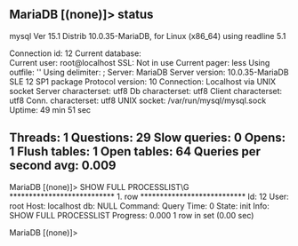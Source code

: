 MariaDB [(none)]> status
--------------
mysql  Ver 15.1 Distrib 10.0.35-MariaDB, for Linux (x86_64) using readline 5.1

Connection id:		12
Current database:	
Current user:		root@localhost
SSL:			Not in use
Current pager:		less
Using outfile:		''
Using delimiter:	;
Server:			MariaDB
Server version:		10.0.35-MariaDB SLE 12 SP1 package
Protocol version:	10
Connection:		Localhost via UNIX socket
Server characterset:	utf8
Db     characterset:	utf8
Client characterset:	utf8
Conn.  characterset:	utf8
UNIX socket:		/var/run/mysql/mysql.sock
Uptime:			49 min 51 sec

Threads: 1  Questions: 29  Slow queries: 0  Opens: 1  Flush tables: 1  Open tables: 64  Queries per second avg: 0.009
--------------

MariaDB [(none)]> SHOW FULL PROCESSLIST\G
*************************** 1. row ***************************
      Id: 12
    User: root
    Host: localhost
      db: NULL
 Command: Query
    Time: 0
   State: init
    Info: SHOW FULL PROCESSLIST
Progress: 0.000
1 row in set (0.00 sec)

MariaDB [(none)]>
